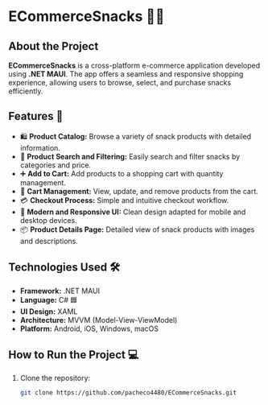 # ECommerceSnacks 🛒🍫

## About the Project
**ECommerceSnacks** is a cross-platform e-commerce application developed using **.NET MAUI**. The app offers a seamless and responsive shopping experience, allowing users to browse, select, and purchase snacks efficiently.

## Features 🚀
- 🛍️ **Product Catalog:** Browse a variety of snack products with detailed information.  
- 🔎 **Product Search and Filtering:** Easily search and filter snacks by categories and price.  
- ➕ **Add to Cart:** Add products to a shopping cart with quantity management.  
- 🛒 **Cart Management:** View, update, and remove products from the cart.  
- 💳 **Checkout Process:** Simple and intuitive checkout workflow.  
- 🎨 **Modern and Responsive UI:** Clean design adapted for mobile and desktop devices.  
- 📦 **Product Details Page:** Detailed view of snack products with images and descriptions.

## Technologies Used 🛠️
- **Framework:** .NET MAUI  
- **Language:** C# 🟦  
- **UI Design:** XAML  
- **Architecture:** MVVM (Model-View-ViewModel)  
- **Platform:** Android, iOS, Windows, macOS  

## How to Run the Project 💻
1. Clone the repository:  
   ```bash
   git clone https://github.com/pacheco4480/ECommerceSnacks.git
